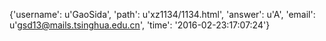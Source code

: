 {'username': u'GaoSida', 'path': u'xz1134/1134.html', 'answer': u'A', 'email': u'gsd13@mails.tsinghua.edu.cn', 'time': '2016-02-23:17:07:24'}